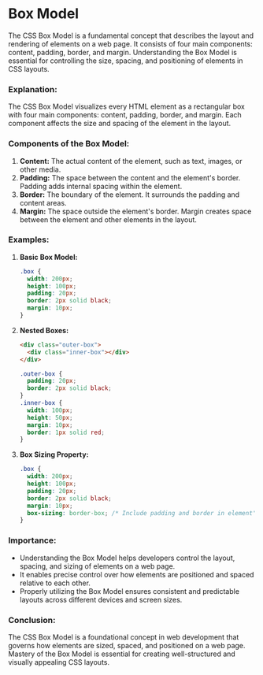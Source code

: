 # Box Model

The CSS Box Model is a fundamental concept that describes the layout and rendering of elements on a web page. It consists of four main components: content, padding, border, and margin. Understanding the Box Model is essential for controlling the size, spacing, and positioning of elements in CSS layouts.

### Explanation:

The CSS Box Model visualizes every HTML element as a rectangular box with four main components: content, padding, border, and margin. Each component affects the size and spacing of the element in the layout.

### Components of the Box Model:

1. **Content:** The actual content of the element, such as text, images, or other media.
2. **Padding:** The space between the content and the element's border. Padding adds internal spacing within the element.
3. **Border:** The boundary of the element. It surrounds the padding and content areas.
4. **Margin:** The space outside the element's border. Margin creates space between the element and other elements in the layout.

### Examples:

1. **Basic Box Model:**

   ```css
   .box {
     width: 200px;
     height: 100px;
     padding: 20px;
     border: 2px solid black;
     margin: 10px;
   }
   ```

2. **Nested Boxes:**

   ```html
   <div class="outer-box">
     <div class="inner-box"></div>
   </div>
   ```

   ```css
   .outer-box {
     padding: 20px;
     border: 2px solid black;
   }
   .inner-box {
     width: 100px;
     height: 50px;
     margin: 10px;
     border: 1px solid red;
   }
   ```

3. **Box Sizing Property:**
   ```css
   .box {
     width: 200px;
     height: 100px;
     padding: 20px;
     border: 2px solid black;
     margin: 10px;
     box-sizing: border-box; /* Include padding and border in element's total width and height */
   }
   ```

### Importance:

- Understanding the Box Model helps developers control the layout, spacing, and sizing of elements on a web page.
- It enables precise control over how elements are positioned and spaced relative to each other.
- Properly utilizing the Box Model ensures consistent and predictable layouts across different devices and screen sizes.

### Conclusion:

The CSS Box Model is a foundational concept in web development that governs how elements are sized, spaced, and positioned on a web page. Mastery of the Box Model is essential for creating well-structured and visually appealing CSS layouts.
